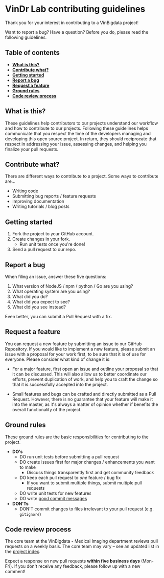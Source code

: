 VinDr Lab contributing guidelines
================================

Thank you for your interest in contributing to a VinBigdata project! 

Want to report a bug? Have a question? Before you do, please read the following guidelines.


## Table of contents

* **[What is this?](https://github.com/vinbigdata-medical/vinlab-sites/blob/master/CONTRIBUTING.md#what-is-this)**
* **[Contribute what?](https://github.com/vinbigdata-medical/vinlab-sites/blob/master/CONTRIBUTING.md#contribute-what)**
* **[Getting started](https://github.com/vinbigdata-medical/vinlab-sites/blob/master/CONTRIBUTING.md#getting-started)**
* **[Report a bug](https://github.com/vinbigdata-medical/vinlab-sites/blob/master/CONTRIBUTING.md#report-a-bug)**
* **[Request a feature](https://github.com/vinbigdata-medical/vinlab-sites/blob/master/CONTRIBUTING.md#request-a-feature)**
* **[Ground rules](https://github.com/vinbigdata-medical/vinlab-sites/blob/master/CONTRIBUTING.md#ground-rules)**
* **[Code review process](https://github.com/vinbigdata-medical/vinlab-sites/blob/master/CONTRIBUTING.md#code-review-process)**


## What is this?

These guidelines help contributors to our projects understand our workflow and
how to contribute to our projects. Following these guidelines helps communicate
that you respect the time of the developers managing and developing this open
source project. In return, they should reciprocate that respect in addressing
your issue, assessing changes, and helping you finalize your pull requests.


## Contribute what?

There are different ways to contribute to a project. Some ways to contribute
are...

* Writing code
* Submitting bug reports / feature requests
* Improving documentation
* Writing tutorials / blog posts


## Getting started

1. Fork the project to your GitHub account.
2. Create changes in your fork.
    * Run unit tests once you're done!
3. Send a pull request to our repo.

## Report a bug

When filing an issue, answer these five questions:

1. What version of NodeJS / npm / python / Go are you using?
2. What operating system are you using?
3. What did you do?
4. What did you expect to see?
5. What did you see instead?

Even better, you can submit a Pull Request with a fix.

## Request a feature

You can request a new feature by submitting an issue to our GitHub Repository. If you would like to implement a new feature, please submit an issue with a proposal for your work first, to be sure that it is of use for everyone. Please consider what kind of change it is:

- For a major feature, first open an issue and outline your proposal so that it can be discussed. This will also allow us to better coordinate our efforts, prevent duplication of work, and help you to craft the change so that it is successfully accepted into the project.

- Small features and bugs can be crafted and directly submitted as a Pull Request. However, there is no guarantee that your feature will make it into the master, as it's always a matter of opinion whether if benefits the overall functionality of the project.


## Ground rules

These ground rules are the basic responsibilities for contributing to the
project.

* **DO's**
    * DO run unit tests before submitting a pull request
    * DO create issues first for major changes / enhancements you want to make
        * Discuss things transparently first and get community feedback
    * DO keep each pull request to _one_ feature / bug fix
        * If you want to submit multiple things, submit multiple pull requests
    * DO write unit tests for new features
    * DO write [good commit messages](http://tbaggery.com/2008/04/19/a-note-about-git-commit-messages.html)
* **DON'Ts**
    * DON'T commit changes to files irrelevant to your pull request (e.g.
	  `gitignore`)

## Code review process

The core team at the VinBigdata - Medical Imaging department reviews pull requests on a
weekly basis. The core team may vary – see an updated list in the [project index](https://github.com/vinbigdata-medical/vinlab-sites/blob/master/PROJECT-INDEX.md).

Expect a response on new pull requests **within five business days** (Mon-Fri).
If you don't receive any feedback, please follow up with a new comment!
